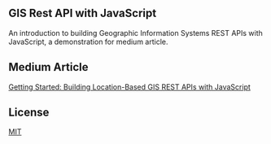 ## GIS Rest API with JavaScript

An introduction to building Geographic Information Systems REST APIs with JavaScript, a demonstration for medium article.

## Medium Article

[Getting Started: Building Location-Based GIS REST APIs with JavaScript](https://fmuchembi.medium.com/getting-started-building-location-based-gis-rest-apis-with-nodejs-e4592b461994)

## License
[MIT](https://choosealicense.com/licenses/mit/)